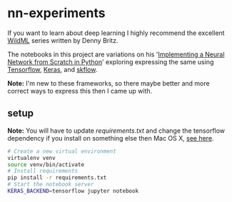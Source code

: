 # nn-experiments

If you want to learn about deep learning I highly recommend the excellent [WildML](http://www.wildml.com/) series written by Denny Britz.

The notebooks in this project are variations on his '[Implementing a Neural Network from Scratch in Python](http://www.wildml.com/2015/09/implementing-a-neural-network-from-scratch/)' exploring expressing the same using [Tensorflow](https://www.tensorflow.org/), [Keras](http://keras.io/), and [skflow](https://github.com/tensorflow/skflow).

**Note:** I'm new to these frameworks, so there maybe better and more correct ways to express this then I came up with.

## setup

**Note:** You will have to update *requirements.txt* and change the tensorflow dependency if you install on something else then Mac OS X, [see here](https://www.tensorflow.org/versions/r0.7/get_started/os_setup.html#pip-installation). 

```bash
# Create a new virtual environment
virtualenv venv
source venv/bin/activate
# Install requirements
pip install -r requirements.txt
# Start the notebook server
KERAS_BACKEND=tensorflow jupyter notebook
```

